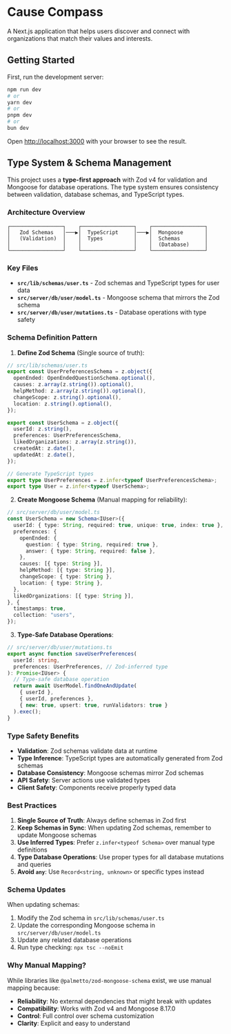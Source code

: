 # Cause Compass

A Next.js application that helps users discover and connect with organizations that match their values and interests.

## Getting Started

First, run the development server:

```bash
npm run dev
# or
yarn dev
# or
pnpm dev
# or
bun dev
```

Open [http://localhost:3000](http://localhost:3000) with your browser to see the result.

## Type System & Schema Management

This project uses a **type-first approach** with Zod v4 for validation and Mongoose for database operations. The type system ensures consistency between validation, database schemas, and TypeScript types.

### Architecture Overview

```
┌─────────────────┐    ┌─────────────────┐    ┌─────────────────┐
│   Zod Schemas   │───▶│  TypeScript     │───▶│  Mongoose       │
│   (Validation)  │    │  Types          │    │  Schemas        │
│                 │    │                 │    │  (Database)     │
└─────────────────┘    └─────────────────┘    └─────────────────┘
```

### Key Files

- **`src/lib/schemas/user.ts`** - Zod schemas and TypeScript types for user data
- **`src/server/db/user/model.ts`** - Mongoose schema that mirrors the Zod schema
- **`src/server/db/user/mutations.ts`** - Database operations with type safety

### Schema Definition Pattern

1. **Define Zod Schema** (Single source of truth):

```typescript
// src/lib/schemas/user.ts
export const UserPreferencesSchema = z.object({
  openEnded: OpenEndedQuestionSchema.optional(),
  causes: z.array(z.string()).optional(),
  helpMethod: z.array(z.string()).optional(),
  changeScope: z.string().optional(),
  location: z.string().optional(),
});

export const UserSchema = z.object({
  userId: z.string(),
  preferences: UserPreferencesSchema,
  likedOrganizations: z.array(z.string()),
  createdAt: z.date(),
  updatedAt: z.date(),
});

// Generate TypeScript types
export type UserPreferences = z.infer<typeof UserPreferencesSchema>;
export type User = z.infer<typeof UserSchema>;
```

2. **Create Mongoose Schema** (Manual mapping for reliability):

```typescript
// src/server/db/user/model.ts
const UserSchema = new Schema<IUser>({
  userId: { type: String, required: true, unique: true, index: true },
  preferences: {
    openEnded: {
      question: { type: String, required: true },
      answer: { type: String, required: false },
    },
    causes: [{ type: String }],
    helpMethod: [{ type: String }],
    changeScope: { type: String },
    location: { type: String },
  },
  likedOrganizations: [{ type: String }],
}, {
  timestamps: true,
  collection: "users",
});
```

3. **Type-Safe Database Operations**:

```typescript
// src/server/db/user/mutations.ts
export async function saveUserPreferences(
  userId: string,
  preferences: UserPreferences, // Zod-inferred type
): Promise<IUser> {
  // Type-safe database operation
  return await UserModel.findOneAndUpdate(
    { userId },
    { userId, preferences },
    { new: true, upsert: true, runValidators: true }
  ).exec();
}
```

### Type Safety Benefits

- **Validation**: Zod schemas validate data at runtime
- **Type Inference**: TypeScript types are automatically generated from Zod schemas
- **Database Consistency**: Mongoose schemas mirror Zod schemas
- **API Safety**: Server actions use validated types
- **Client Safety**: Components receive properly typed data

### Best Practices

1. **Single Source of Truth**: Always define schemas in Zod first
2. **Keep Schemas in Sync**: When updating Zod schemas, remember to update Mongoose schemas
3. **Use Inferred Types**: Prefer `z.infer<typeof Schema>` over manual type definitions
4. **Type Database Operations**: Use proper types for all database mutations and queries
5. **Avoid `any`**: Use `Record<string, unknown>` or specific types instead

### Schema Updates

When updating schemas:

1. Modify the Zod schema in `src/lib/schemas/user.ts`
2. Update the corresponding Mongoose schema in `src/server/db/user/model.ts`
3. Update any related database operations
4. Run type checking: `npx tsc --noEmit`

### Why Manual Mapping?

While libraries like `@palmetto/zod-mongoose-schema` exist, we use manual mapping because:

- **Reliability**: No external dependencies that might break with updates
- **Compatibility**: Works with Zod v4 and Mongoose 8.17.0
- **Control**: Full control over schema customization
- **Clarity**: Explicit and easy to understand
